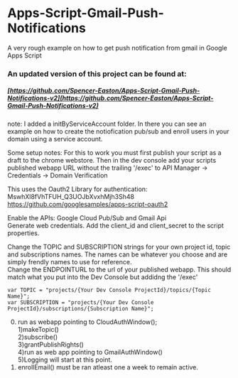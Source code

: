 # Apps-Script-Gmail-Push-Notifications
A very rough example on how to get push notification from gmail in Google Apps Script

### An updated version of this project can be found at:  
##### [https://github.com/Spencer-Easton/Apps-Script-Gmail-Push-Notifications-v2](https://github.com/Spencer-Easton/Apps-Script-Gmail-Push-Notifications-v2)

note: I added a initByServiceAccount folder. In there you can see an example on how to create the notiofication pub/sub and enroll users in your domain using a service account.

Some setup notes:
For this to work you must first publish your script as a draft to the chrome webstore. Then in the dev console add your scripts published webapp URL without the trailing '/exec' to API Manager -> Credentials -> Domain Verification

This uses the Oauth2 Library for authentication:
MswhXl8fVhTFUH_Q3UOJbXvxhMjh3Sh48  
https://github.com/googlesamples/apps-script-oauth2

Enable the APIs: Google Cloud Pub/Sub and Gmail Api  
Generate web credentials. Add the client_id and client_secret to the script properties.

Change the TOPIC and SUBSCRIPTION strings for your own project id, topic and subscriptions names. The names can be whatever you choose and are simply frendly names to use for reference.  
Change the ENDPOINTURL to the url of your published webapp. This should match what you put into the Dev Console but addidng the '/exec'

```
var TOPIC = "projects/{Your Dev Console ProjectId}/topics/{Topic Name}";   
var SUBSCRIPTION = "projects/{Your Dev Console ProjectId}/subscriptions/{Subscription Name}";
```

0) run as webapp pointing to CloudAuthWindow();  
1)makeTopic()  
2)subscribe()  
3)grantPublishRights()  
4)run as web app pointing to GmailAuthWindow()  
5)Logging will start at this point.  
6) enrollEmail() must be ran atleast one a week to remain active.  
